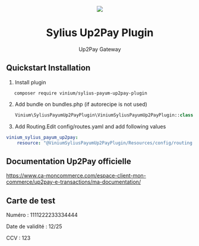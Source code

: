 <p align="center">
    <a href="https://sylius.com" target="_blank">
        <img src="https://demo.sylius.com/assets/shop/img/logo.png" />
    </a>
</p>

<h1 align="center">Sylius Up2Pay Plugin</h1>

<p align="center">Up2Pay Gateway</p>


## Quickstart Installation

1. Install plugin
```
   composer require vinium/sylius-payum-up2pay-plugin
```

2. Add bundle on bundles.php (if autorecipe is not used)

    ```php
    Vinium\SyliusPayumUp2PayPlugin\ViniumSyliusPayumUp2PayPlugin::class => ['all' => true],
    ```

3. Add Routing.Edit config/routes.yaml and add following values

```yaml
vinium_sylius_payum_up2pay:
    resource: "@ViniumSyliusPayumUp2PayPlugin/Resources/config/routing.yaml"
 ```

## Documentation Up2Pay officielle

https://www.ca-moncommerce.com/espace-client-mon-commerce/up2pay-e-transactions/ma-documentation/

## Carte de test

Numéro : 1111222233334444

Date de validité : 12/25

CCV : 123
